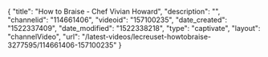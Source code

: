 {
    "title": "How to Braise - Chef Vivian Howard",
    "description": "",
    "channelid": "114661406",
    "videoid": "157100235",
    "date_created": "1522337409",
    "date_modified": "1522338218",
    "type": "captivate",
    "layout": "channelVideo",
    "url": "\/latest-videos\/lecreuset-howtobraise-3277595\/114661406-157100235"
}